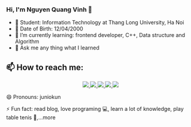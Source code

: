 ### Hi, I'm Nguyen Quang Vinh 👋

- 🔭 Student: Information Technology at Thang Long University, Ha Noi
- 🐼 Date of Birth: 12/04/2000 
- 🌱 I’m currently learning: frontend developer, C++, Data structure and Algorithm
- 💬 Ask me any thing what I learned
## 📫 How to reach me:
  <p align="center">
    <a href="https://www.linkedin.com/in/vinhnguyen2000/" target="Linkedin">
      <img src="https://img.icons8.com/fluent/48/000000/linkedin.png"/>
    </a>
    <a href="https://www.facebook.com/vinhnguyen1204" alt="Facebook">
      <img src="https://img.icons8.com/fluent/48/000000/facebook-new.png" target="_blank" />
    </a> 
    <a href="https://github.com/quagvinhh" alt="Github">
      <img src="https://img.icons8.com/fluent/48/000000/github.png"/>
    </a> 
    <a href = "https://www.instagram.com/nq_vinh_1204/" alt = "Instagram">
      <img src="https://img.icons8.com/color/48/000000/instagram-new--v1.png"/>
    </a>
    <a href = "https://twitter.com/nqvinh2000" alt = "Twitter">
      <img src="https://img.icons8.com/color/48/000000/twitter--v1.png"/>
    </a>
  </p>
😄 Pronouns: juniokun


⚡ Fun fact: read blog, love programing 💻, learn a lot of knowledge, play table tenis 🏓,...more
